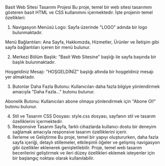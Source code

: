 

Basit Web Sitesi Tasarımı Projesi
Bu proje, temel bir web sitesi tasarımını gösteren basit HTML ve CSS kullanımını içermektedir. İşte projenin temel özellikleri:

1. Navigasyon Menüsü
Logo: Sayfa üzerinde "LOGO" adında bir logo bulunmaktadır.

Menü Bağlantıları: Ana Sayfa, Hakkımızda, Hizmetler, Ürünler ve İletişim gibi sayfa bağlantıları içeren bir menü bulunur.

2. Merkezi Bölüm
Başlık: "Basit Web Sitesine" başlığı ile sayfa başında bir başlık bulunmaktadır.

Hoşgeldiniz Mesajı: "HOŞGELDİNİZ" başlığı altında bir hoşgeldiniz mesajı yer almaktadır.

3. Butonlar
Daha Fazla Butonu: Kullanıcıları daha fazla bilgiye yönlendirmek amacıyla "Daha Fazla..." butonu bulunur.

Abonelik Butonu: Kullanıcıları abone olmaya yönlendirmek için "Abone Ol!" butonu bulunur.

4. Stil ve Tasarım
CSS Dosyası: style.css dosyası, sayfanın stil ve tasarım özelliklerini içermektedir.
5. Responsive Tasarım
Sayfa, farklı cihazlarda kullanıcı dostu bir deneyim sağlamak amacıyla responsive tasarım özelliklerini içerir.
6. İlerleme ve Geliştirme
Bu proje, temel bir yapıyı oluştururken, daha fazla sayfa içeriği, detaylı stillemeler, etkileşimli öğeler ve gelişmiş navigasyon gibi özellikler eklenerek genişletilebilir. Proje, temel web tasarım becerilerini geliştirmek ve ileri düzey özellikleri eklemek isteyenler için bir başlangıç ​​noktası olarak kullanılabilir.





